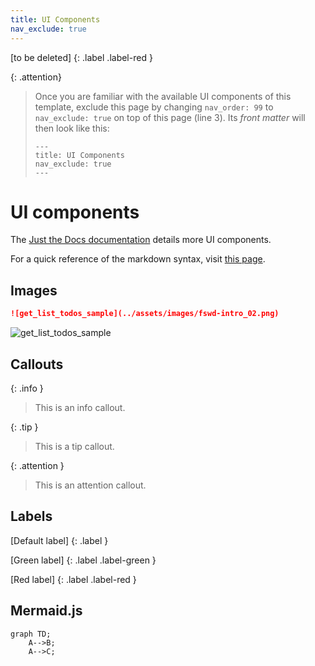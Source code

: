 ```yaml
---
title: UI Components
nav_exclude: true
---
```


[to be deleted]
{: .label .label-red }

{: .attention}
> Once you are familiar with the available UI components of this template, exclude this page by changing `nav_order: 99` to `nav_exclude: true` on top of this page (line 3). Its *front matter* will then look like this:
> ```
> ---
> title: UI Components
> nav_exclude: true
> ---
> ```

# UI components

The [Just the Docs documentation](https://just-the-docs.github.io/just-the-docs/docs/ui-components) details more UI components.

For a quick reference of the markdown syntax, visit [this page](https://github.com/just-the-docs/just-the-docs/blob/main/docs/index-test.md?plain=1).

## Images

```markdown
![get_list_todos_sample](../assets/images/fswd-intro_02.png)
```

![get_list_todos_sample](../assets/images/fswd-intro_02.png)

## Callouts

{: .info }
> This is an info callout.

{: .tip }
> This is a tip callout.

{: .attention }
> This is an attention callout.

## Labels

[Default label]
{: .label }

[Green label]
{: .label .label-green }

[Red label]
{: .label .label-red }

## Mermaid.js

```mermaid
graph TD;
    A-->B;
    A-->C;
```
